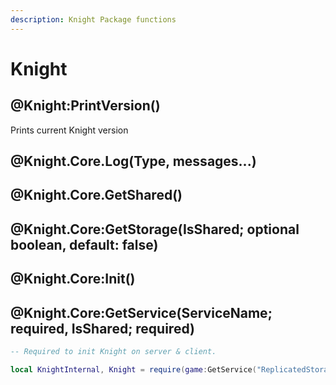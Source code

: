 ```yaml
---
description: Knight Package functions
---
```


# Knight

## @Knight:PrintVersion()

Prints current Knight version

## @Knight.Core.Log(Type, messages...)

## @Knight.Core.GetShared()

## @Knight.Core:GetStorage(IsShared; optional boolean, default: false)

## @Knight.Core:Init()

## @Knight.Core:GetService(ServiceName; required, IsShared; required)

```lua
-- Required to init Knight on server & client.

local KnightInternal, Knight = require(game:GetService("ReplicatedStorage").Packages.Knight).Core.Init()
```
